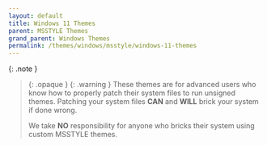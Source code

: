 ```yaml
---
layout: default
title: Windows 11 Themes
parent: MSSTYLE Themes
grand_parent: Windows Themes
permalink: /themes/windows/msstyle/windows-11-themes
---
```


{: .note }
> {: .opaque }
> {: .warning }
> These themes are for advanced users who know how to properly patch their system files to run unsigned themes. 
> Patching your system files **CAN** and **WILL** brick your system if done wrong.
>
> We take **NO** responsibility for anyone who bricks their system using custom MSSTYLE themes.
